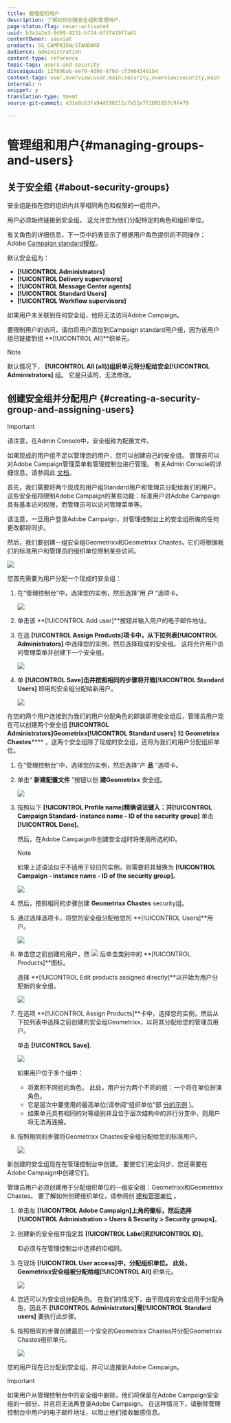 ```yaml
---
title: 管理组和用户
description: 了解如何创建安全组和管理用户。
page-status-flag: never-activated
uuid: b3a3a2e3-9d69-4231-b724-8f37419f7a61
contentOwner: sauviat
products: SG_CAMPAIGN/STANDARD
audience: administration
content-type: reference
topic-tags: users-and-security
discoiquuid: 12f896ab-ee79-4d96-976d-cf34643491b4
context-tags: user,overview;user,main;security,overview;security,main
internal: n
snippet: y
translation-type: tm+mt
source-git-commit: e31e8c63fa94d190211c7a51e7f1091657c9f479

---
```



# 管理组和用户{#managing-groups-and-users}

## 关于安全组 {#about-security-groups}

安全组是指在您的组织内共享相同角色和权限的一组用户。

用户必须始终链接到安全组。 这允许您为他们分配特定的角色和组织单位。

有关角色的详细信息，下一页中的表显示了根据用户角色提供的不同操作：Adobe [Campaign standard授权](https://docs.campaign.adobe.com/doc/standard/en/Technotes/AdobeCampaign-ACSRights.pdf)。

默认安全组为：

* **[!UICONTROL Administrators]**
* **[!UICONTROL Delivery supervisors]**
* **[!UICONTROL Message Center agents]**
* **[!UICONTROL Standard Users]**
* **[!UICONTROL Workflow supervisors]**

如果用户未关联到任何安全组，他将无法访问Adobe Campaign。

要限制用户的访问，请勿将用户添加到Campaign standard用户组，因为该用户组已链接到组 **[!UICONTROL All]**织单元。

>[!NOTE]
>
>默认情况下， **[!UICONTROL All (all)]**组织单元将分配给安全**[!UICONTROL Administrators]** 组。 它是只读的，无法修改。

## 创建安全组并分配用户 {#creating-a-security-group-and-assigning-users}

>[!IMPORTANT]
>
>请注意，在Admin Console中，安全组称为配置文件。

如果现成的用户组不足以管理您的用户，您可以创建自己的安全组。 管理员可以对Adobe Campaign管理菜单和管理控制台进行管理。 有关Admin Console的详细信息，请参阅此 [文档](https://helpx.adobe.com/enterprise/managing/user-guide.html)。

首先，我们需要将两个现成的用户组Standard用户和管理员分配给我们的用户。 这些安全组将限制Adobe Campaign的某些功能：标准用户对Adobe Campaign具有基本访问权限，而管理员可以访问管理菜单等。

请注意，一旦用户登录Adobe Campaign，对管理控制台上的安全组所做的任何更改都将同步。

然后，我们要创建一组安全组Geometrixx和Geometrixx Chastes，它们将根据我们的标准用户和管理员的组织单位限制某些访问。

![](assets/ootb_security_group_1.png)

您首先需要为用户分配一个现成的安全组：

1. 在“管理控制台”中，选择您的实例，然后选择“用 **户** ”选项卡。

   ![](assets/manage_security_group_2.png)

1. 单击该 **[!UICONTROL Add user]**按钮并输入用户的电子邮件地址。
1. 在选 **[!UICONTROL Assign Products]**项卡中，从下拉列表**[!UICONTROL Administrators]** 中选择您的实例，然后选择现成的安全组。 这将允许用户访问管理菜单并创建下一个安全组。

   ![](assets/ootb_security_group_2.png)

1. 单 **[!UICONTROL Save]**击并按照相同的步骤将开箱**[!UICONTROL Standard Users]** 即用的安全组分配给新用户。

   ![](assets/ootb_security_group_3.png)

在您的两个用户连接到为我们的用户分配角色的即装即用安全组后，管理员用户现在可以创建两个安全组 **[!UICONTROL Administrators]**Geometrixx**[!UICONTROL Standard users]** 和 **Geometrixx Chastes****** ，这两个安全组除了现成的安全组，还将为我们的用户分配组织单位。

1. 在“管理控制台”中，选择您的实例，然后选择“产 **品** ”选项卡。
1. 单击“ **新建配置文件** ”按钮以创 **建Geometrixx** 安全组。

   ![](assets/create_security_1.png)

1. 按照以下 **[!UICONTROL Profile name]**精确语法键入：并**[!UICONTROL Campaign Standard- instance name - ID of the security group]** 单击 **[!UICONTROL Done]**。

   然后，在Adobe Campaign中创建安全组时将使用所选的ID。

   >[!NOTE]
   >
   >如果上述语法似乎不适用于较旧的实例，则需要将其替换为 **[!UICONTROL Campaign - instance name - ID of the security group]**。

   ![](assets/manage_security_group_1.png)

1. 然后，按照相同的步骤创建 **Geometrixx Chastes** security组。
1. 通过选择选项卡，将您的安全组分配给您的 **[!UICONTROL Users]**用户。

   ![](assets/manage_security_group_2.png)

1. 单击您之前创建的用户，然 ![](assets/managing_security_group_10.png) 后单击类别中的 **[!UICONTROL Products]**图标。

   选择 **[!UICONTROL Edit products assigned directly]**以开始为用户分配新的安全组。

   ![](assets/manage_security_group_8.png)

1. 在选项 **[!UICONTROL Assign Products]**卡中，选择您的实例，然后从下拉列表中选择之前创建的安全组Geometrixx，以将其分配给您的管理员用户。

   单击 **[!UICONTROL Save]**.

   ![](assets/manage_security_group_3.png)

   如果用户位于多个组中：

   * 将累积不同组的角色。 此处，用户分为两个不同的组：一个将在单位扮演角色。
   * 它是层次中要使用的最高单位(请参阅“组织单位”部 [分的示例](../../administration/using/organizational-units.md) )。
   * 如果单元具有相同的对等级别并且位于层次结构中的并行分支中，则用户将无法再连接。

1. 按照相同的步骤将Geometrixx Chastes安全组分配给您的标准用户。

   ![](assets/manage_security_group_9.png)

新创建的安全组现在在管理控制台中创建。 要使它们完全同步，您还需要在Adobe Campaign中创建它们。

管理员用户必须创建用于分配组织单位的一组安全组：Geometrixx和Geometrixx Chastes。 要了解如何创建组织单位，请参阅创 [建和管理单位](../../administration/using/organizational-units.md#creating-and-managing-units) 。

1. 单击左 **[!UICONTROL Adobe Campaign]**上角的徽标，然后选择**[!UICONTROL Administration > Users & Security > Security groups]**。
1. 创建新的安全组并指定其 **[!UICONTROL Label]**和**[!UICONTROL ID]**。

   ID必须与在管理控制台中选择的ID相同。

1. 在现场 **[!UICONTROL User access]**中，分配组织单位。 此处，Geometrixx安全组被分配给组**[!UICONTROL All]** 织单元。

   ![](assets/manage_security_group_6.png)

1. 您还可以为安全组分配角色。 在我们的情况下，由于现成的安全组用于分配角色，因此不 **[!UICONTROL Administrators]**需**[!UICONTROL Standard users]** 要执行此步骤。
1. 按照相同的步骤创建最后一个安全的Geometrixx Chastes并分配Geometrixx Chastes组织单元。

   ![](assets/manage_security_group_7.png)

您的用户现在已分配到安全组，并可以连接到Adobe Campaign。

>[!IMPORTANT]
>
>如果用户从管理控制台中的安全组中删除，他们将保留在Adobe Campaign安全组的一部分，并且将无法再登录Adobe Campaign。 在这种情况下，请删除管理控制台中用户的电子邮件地址，以阻止他们接收敏感信息。

